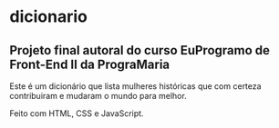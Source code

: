 # dicionario
## Projeto final autoral do curso EuProgramo de Front-End II da PrograMaria

Este é um dicionário que lista mulheres históricas que com certeza contribuiram
e mudaram o mundo para melhor.

Feito com HTML, CSS e JavaScript.
